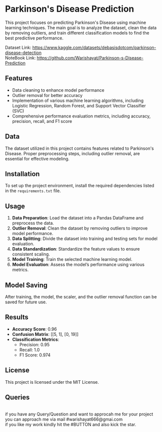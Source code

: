 # Parkinson's Disease Prediction

This project focuses on predicting Parkinson's Disease using machine learning techniques. The main goal is to analyze the dataset, clean the data by removing outliers, and train different classification models to find the best predictive performance.

Dataset Link: https://www.kaggle.com/datasets/debasisdotcom/parkinson-disease-detection
<br>
NoteBook Link: https://github.com/Warishayat/Parkinson-s-Disease-Prediction

## Features

- Data cleaning to enhance model performance
- Outlier removal for better accuracy
- Implementation of various machine learning algorithms, including Logistic Regression, Random Forest, and Support Vector Classifier (SVC)
- Comprehensive performance evaluation metrics, including accuracy, precision, recall, and F1 score

## Data

The dataset utilized in this project contains features related to Parkinson's Disease. Proper preprocessing steps, including outlier removal, are essential for effective modeling.

## Installation

To set up the project environment, install the required dependencies listed in the `requirements.txt` file.

## Usage

1. **Data Preparation**: Load the dataset into a Pandas DataFrame and preprocess the data.
2. **Outlier Removal**: Clean the dataset by removing outliers to improve model performance.
3. **Data Splitting**: Divide the dataset into training and testing sets for model evaluation.
4. **Data Standardization**: Standardize the feature values to ensure consistent scaling.
5. **Model Training**: Train the selected machine learning model.
6. **Model Evaluation**: Assess the model’s performance using various metrics.

## Model Saving

After training, the model, the scaler, and the outlier removal function can be saved for future use.

## Results

- **Accuracy Score**: 0.96
- **Confusion Matrix**: [[5, 1], [0, 19]]
- **Classification Metrics**:
  - Precision: 0.95
  - Recall: 1.0
  - F1 Score: 0.974

## License

This project is licensed under the MIT License.

## Queries 
<br>
if you have any Query/Question and want to approcah me for your project you can approach me via mail #warishayat666@gmai.com
<br>
if you like my work kindly hit the #BUTTON and also kick the star.


